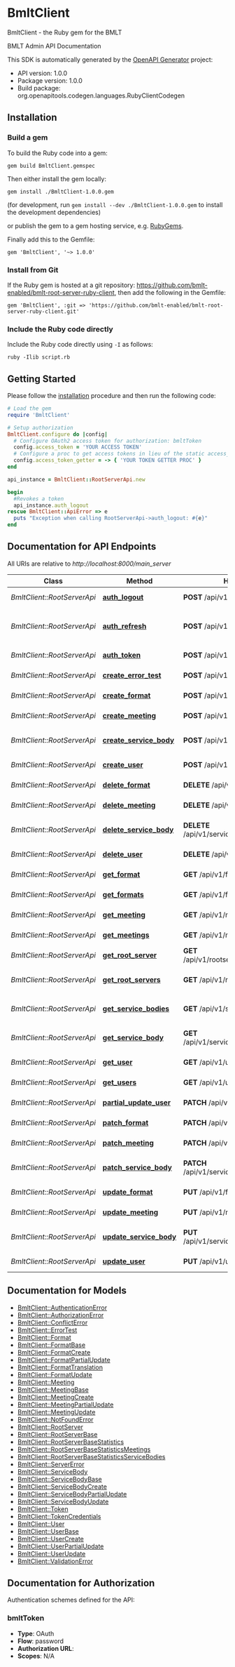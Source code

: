 # BmltClient

BmltClient - the Ruby gem for the BMLT

BMLT Admin API Documentation

This SDK is automatically generated by the [OpenAPI Generator](https://openapi-generator.tech) project:

- API version: 1.0.0
- Package version: 1.0.0
- Build package: org.openapitools.codegen.languages.RubyClientCodegen

## Installation

### Build a gem

To build the Ruby code into a gem:

```shell
gem build BmltClient.gemspec
```

Then either install the gem locally:

```shell
gem install ./BmltClient-1.0.0.gem
```

(for development, run `gem install --dev ./BmltClient-1.0.0.gem` to install the development dependencies)

or publish the gem to a gem hosting service, e.g. [RubyGems](https://rubygems.org/).

Finally add this to the Gemfile:

    gem 'BmltClient', '~> 1.0.0'

### Install from Git

If the Ruby gem is hosted at a git repository: https://github.com/bmlt-enabled/bmlt-root-server-ruby-client, then add the following in the Gemfile:

    gem 'BmltClient', :git => 'https://github.com/bmlt-enabled/bmlt-root-server-ruby-client.git'

### Include the Ruby code directly

Include the Ruby code directly using `-I` as follows:

```shell
ruby -Ilib script.rb
```

## Getting Started

Please follow the [installation](#installation) procedure and then run the following code:

```ruby
# Load the gem
require 'BmltClient'

# Setup authorization
BmltClient.configure do |config|
  # Configure OAuth2 access token for authorization: bmltToken
  config.access_token = 'YOUR ACCESS TOKEN'
  # Configure a proc to get access tokens in lieu of the static access_token configuration
  config.access_token_getter = -> { 'YOUR TOKEN GETTER PROC' } 
end

api_instance = BmltClient::RootServerApi.new

begin
  #Revokes a token
  api_instance.auth_logout
rescue BmltClient::ApiError => e
  puts "Exception when calling RootServerApi->auth_logout: #{e}"
end

```

## Documentation for API Endpoints

All URIs are relative to *http://localhost:8000/main_server*

Class | Method | HTTP request | Description
------------ | ------------- | ------------- | -------------
*BmltClient::RootServerApi* | [**auth_logout**](docs/RootServerApi.md#auth_logout) | **POST** /api/v1/auth/logout | Revokes a token
*BmltClient::RootServerApi* | [**auth_refresh**](docs/RootServerApi.md#auth_refresh) | **POST** /api/v1/auth/refresh | Revokes and issues a new token
*BmltClient::RootServerApi* | [**auth_token**](docs/RootServerApi.md#auth_token) | **POST** /api/v1/auth/token | Creates a token
*BmltClient::RootServerApi* | [**create_error_test**](docs/RootServerApi.md#create_error_test) | **POST** /api/v1/errortest | Tests some errors
*BmltClient::RootServerApi* | [**create_format**](docs/RootServerApi.md#create_format) | **POST** /api/v1/formats | Creates a format
*BmltClient::RootServerApi* | [**create_meeting**](docs/RootServerApi.md#create_meeting) | **POST** /api/v1/meetings | Creates a meeting
*BmltClient::RootServerApi* | [**create_service_body**](docs/RootServerApi.md#create_service_body) | **POST** /api/v1/servicebodies | Creates a service body
*BmltClient::RootServerApi* | [**create_user**](docs/RootServerApi.md#create_user) | **POST** /api/v1/users | Creates a user
*BmltClient::RootServerApi* | [**delete_format**](docs/RootServerApi.md#delete_format) | **DELETE** /api/v1/formats/{formatId} | Deletes a format
*BmltClient::RootServerApi* | [**delete_meeting**](docs/RootServerApi.md#delete_meeting) | **DELETE** /api/v1/meetings/{meetingId} | Deletes a meeting
*BmltClient::RootServerApi* | [**delete_service_body**](docs/RootServerApi.md#delete_service_body) | **DELETE** /api/v1/servicebodies/{serviceBodyId} | Deletes a service body
*BmltClient::RootServerApi* | [**delete_user**](docs/RootServerApi.md#delete_user) | **DELETE** /api/v1/users/{userId} | Deletes a user
*BmltClient::RootServerApi* | [**get_format**](docs/RootServerApi.md#get_format) | **GET** /api/v1/formats/{formatId} | Retrieves a format
*BmltClient::RootServerApi* | [**get_formats**](docs/RootServerApi.md#get_formats) | **GET** /api/v1/formats | Retrieves formats
*BmltClient::RootServerApi* | [**get_meeting**](docs/RootServerApi.md#get_meeting) | **GET** /api/v1/meetings/{meetingId} | Retrieves a meeting
*BmltClient::RootServerApi* | [**get_meetings**](docs/RootServerApi.md#get_meetings) | **GET** /api/v1/meetings | Retrieves meetings
*BmltClient::RootServerApi* | [**get_root_server**](docs/RootServerApi.md#get_root_server) | **GET** /api/v1/rootservers/{rootServerId} | Retrieves a root server
*BmltClient::RootServerApi* | [**get_root_servers**](docs/RootServerApi.md#get_root_servers) | **GET** /api/v1/rootservers | Retrieves root servers
*BmltClient::RootServerApi* | [**get_service_bodies**](docs/RootServerApi.md#get_service_bodies) | **GET** /api/v1/servicebodies | Retrieves service bodies
*BmltClient::RootServerApi* | [**get_service_body**](docs/RootServerApi.md#get_service_body) | **GET** /api/v1/servicebodies/{serviceBodyId} | Retrieves a service body
*BmltClient::RootServerApi* | [**get_user**](docs/RootServerApi.md#get_user) | **GET** /api/v1/users/{userId} | Retrieves a single user
*BmltClient::RootServerApi* | [**get_users**](docs/RootServerApi.md#get_users) | **GET** /api/v1/users | Retrieves users
*BmltClient::RootServerApi* | [**partial_update_user**](docs/RootServerApi.md#partial_update_user) | **PATCH** /api/v1/users/{userId} | Patches a user
*BmltClient::RootServerApi* | [**patch_format**](docs/RootServerApi.md#patch_format) | **PATCH** /api/v1/formats/{formatId} | Patches a format
*BmltClient::RootServerApi* | [**patch_meeting**](docs/RootServerApi.md#patch_meeting) | **PATCH** /api/v1/meetings/{meetingId} | Patches a meeting
*BmltClient::RootServerApi* | [**patch_service_body**](docs/RootServerApi.md#patch_service_body) | **PATCH** /api/v1/servicebodies/{serviceBodyId} | Patches a service body
*BmltClient::RootServerApi* | [**update_format**](docs/RootServerApi.md#update_format) | **PUT** /api/v1/formats/{formatId} | Updates a format
*BmltClient::RootServerApi* | [**update_meeting**](docs/RootServerApi.md#update_meeting) | **PUT** /api/v1/meetings/{meetingId} | Updates a meeting
*BmltClient::RootServerApi* | [**update_service_body**](docs/RootServerApi.md#update_service_body) | **PUT** /api/v1/servicebodies/{serviceBodyId} | Updates a Service Body
*BmltClient::RootServerApi* | [**update_user**](docs/RootServerApi.md#update_user) | **PUT** /api/v1/users/{userId} | Update single user


## Documentation for Models

 - [BmltClient::AuthenticationError](docs/AuthenticationError.md)
 - [BmltClient::AuthorizationError](docs/AuthorizationError.md)
 - [BmltClient::ConflictError](docs/ConflictError.md)
 - [BmltClient::ErrorTest](docs/ErrorTest.md)
 - [BmltClient::Format](docs/Format.md)
 - [BmltClient::FormatBase](docs/FormatBase.md)
 - [BmltClient::FormatCreate](docs/FormatCreate.md)
 - [BmltClient::FormatPartialUpdate](docs/FormatPartialUpdate.md)
 - [BmltClient::FormatTranslation](docs/FormatTranslation.md)
 - [BmltClient::FormatUpdate](docs/FormatUpdate.md)
 - [BmltClient::Meeting](docs/Meeting.md)
 - [BmltClient::MeetingBase](docs/MeetingBase.md)
 - [BmltClient::MeetingCreate](docs/MeetingCreate.md)
 - [BmltClient::MeetingPartialUpdate](docs/MeetingPartialUpdate.md)
 - [BmltClient::MeetingUpdate](docs/MeetingUpdate.md)
 - [BmltClient::NotFoundError](docs/NotFoundError.md)
 - [BmltClient::RootServer](docs/RootServer.md)
 - [BmltClient::RootServerBase](docs/RootServerBase.md)
 - [BmltClient::RootServerBaseStatistics](docs/RootServerBaseStatistics.md)
 - [BmltClient::RootServerBaseStatisticsMeetings](docs/RootServerBaseStatisticsMeetings.md)
 - [BmltClient::RootServerBaseStatisticsServiceBodies](docs/RootServerBaseStatisticsServiceBodies.md)
 - [BmltClient::ServerError](docs/ServerError.md)
 - [BmltClient::ServiceBody](docs/ServiceBody.md)
 - [BmltClient::ServiceBodyBase](docs/ServiceBodyBase.md)
 - [BmltClient::ServiceBodyCreate](docs/ServiceBodyCreate.md)
 - [BmltClient::ServiceBodyPartialUpdate](docs/ServiceBodyPartialUpdate.md)
 - [BmltClient::ServiceBodyUpdate](docs/ServiceBodyUpdate.md)
 - [BmltClient::Token](docs/Token.md)
 - [BmltClient::TokenCredentials](docs/TokenCredentials.md)
 - [BmltClient::User](docs/User.md)
 - [BmltClient::UserBase](docs/UserBase.md)
 - [BmltClient::UserCreate](docs/UserCreate.md)
 - [BmltClient::UserPartialUpdate](docs/UserPartialUpdate.md)
 - [BmltClient::UserUpdate](docs/UserUpdate.md)
 - [BmltClient::ValidationError](docs/ValidationError.md)


## Documentation for Authorization


Authentication schemes defined for the API:
### bmltToken


- **Type**: OAuth
- **Flow**: password
- **Authorization URL**: 
- **Scopes**: N/A

